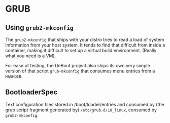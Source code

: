 # GRUB

## Using `grub2-mkconfig`

The `grub2-mkconfig` that ships with your distro tries to read a load of system information from your host system. It tends to find that difficult from inside a container, making it difficult to set up a virtual build environment. (Really what you need is a VM).

For ease of testing, the DeBoot project also ships its own very simple version of that script `grub-mkconfig` that consumes menu entries from a `HASHDIR`. 

## BootloaderSpec

Text configuration files stored in /boot/loader/entries and consumed by (the grub script fragment generated by) `/etc/grub.d/10_linux`, consumed by `grub2-mkconfig`.
